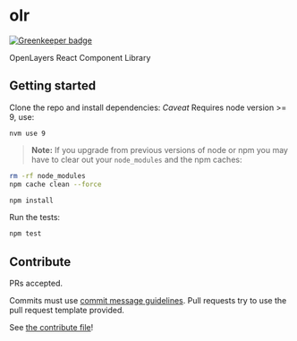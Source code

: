 # olr

[![Greenkeeper badge](https://badges.greenkeeper.io/nearmap/olr.svg)](https://greenkeeper.io/)

OpenLayers React Component Library


## Getting started

Clone the repo and install dependencies:
*Caveat* Requires node version >= 9, use:

```
nvm use 9
```

>**Note:**
> If you upgrade from previous versions of node or npm you may have to
> clear out your `node_modules` and the npm caches:

```bash
rm -rf node_modules
npm cache clean --force
```


```bash
npm install
```

Run the tests:

```bash
npm test
```

## Contribute

PRs accepted.

Commits must use [commit message guidelines](https://github.com/angular/angular.js/blob/master/DEVELOPERS.md#-git-commit-guidelines).  Pull requests try to use the pull request template provided.

See [the contribute file](CONTRIBUTING.md)!
